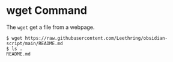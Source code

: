 # wget Command

The `wget` get a file from a webpage.

``` shell
$ wget https://raw.githubusercontent.com/Leethring/obsidian-script/main/README.md
$ ls .
README.md
```

